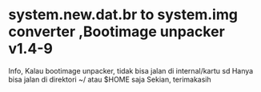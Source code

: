 # system.new.dat.br to system.img converter ,Bootimage unpacker v1.4-9

Info, Kalau bootimage unpacker, tidak bisa jalan di internal/kartu sd
Hanya bisa jalan di direktori ~/ atau $HOME saja
Sekian, terimakasih
